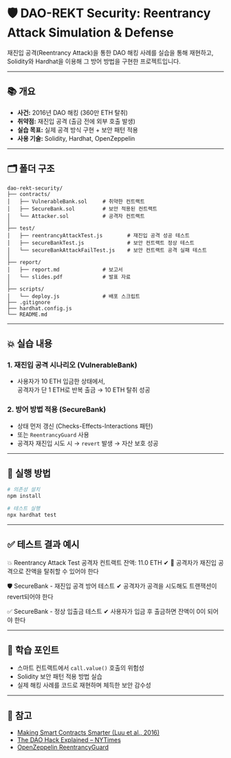 # 🛡️ DAO-REKT Security: Reentrancy Attack Simulation & Defense

재진입 공격(Reentrancy Attack)을 통한 DAO 해킹 사례를 실습을 통해 재현하고, Solidity와 Hardhat을 이용해 그 방어 방법을 구현한 프로젝트입니다.

---

## 📚 개요

- **사건:** 2016년 DAO 해킹 (360만 ETH 탈취)
- **취약점:** 재진입 공격 (출금 전에 외부 호출 발생)
- **실습 목표:** 실제 공격 방식 구현 + 보안 패턴 적용
- **사용 기술:** Solidity, Hardhat, OpenZeppelin

---

## 🗂 폴더 구조

```
dao-rekt-security/
├── contracts/
│   ├── VulnerableBank.sol     # 취약한 컨트랙트
│   ├── SecureBank.sol         # 보안 적용된 컨트랙트
│   └── Attacker.sol           # 공격자 컨트랙트
│
├── test/
│   ├── reentrancyAttackTest.js        # 재진입 공격 성공 테스트
│   ├── secureBankTest.js              # 보안 컨트랙트 정상 테스트
│   └── secureBankAttackFailTest.js    # 보안 컨트랙트 공격 실패 테스트
│
├── report/
│   ├── report.md              # 보고서
│   └── slides.pdf             # 발표 자료
│
├── scripts/
│   └── deploy.js              # 배포 스크립트
├── .gitignore
├── hardhat.config.js
└── README.md
```

---

## 💥 실습 내용

### 1. 재진입 공격 시나리오 (VulnerableBank)

- 사용자가 10 ETH 입금한 상태에서,  
  공격자가 단 1 ETH로 반복 출금 → 10 ETH 탈취 성공

### 2. 방어 방법 적용 (SecureBank)

- 상태 먼저 갱신 (Checks-Effects-Interactions 패턴)
- 또는 `ReentrancyGuard` 사용
- 공격자 재진입 시도 시 → `revert` 발생 → 자산 보호 성공

---

## 🧪 실행 방법

```bash
# 의존성 설치
npm install

# 테스트 실행
npx hardhat test
```

---

## ✅ 테스트 결과 예시

💥 Reentrancy Attack Test
공격자 컨트랙트 잔액: 11.0 ETH
✔ 💸 공격자가 재진입 공격으로 잔액을 탈취할 수 있어야 한다

🛡️ SecureBank - 재진입 공격 방어 테스트
✔ 공격자가 공격을 시도해도 트랜잭션이 revert되어야 한다

✅ SecureBank - 정상 입출금 테스트
✔ 사용자가 입금 후 출금하면 잔액이 0이 되어야 한다

---

## 📌 학습 포인트

- 스마트 컨트랙트에서 `call.value()` 호출의 위험성
- Solidity 보안 패턴 적용 방법 실습
- 실제 해킹 사례를 코드로 재현하며 체득한 보안 감수성

---

## 📎 참고

- [Making Smart Contracts Smarter (Luu et al., 2016)](https://arxiv.org/abs/1608.06993)
- [The DAO Hack Explained – NYTimes](https://www.nytimes.com/2016/06/18/business/dealbook/hacker-may-have-removed-more-than-50-million-from-experimental-cybercurrency-project.html)
- [OpenZeppelin ReentrancyGuard](https://docs.openzeppelin.com/contracts/4.x/api/security#ReentrancyGuard)

